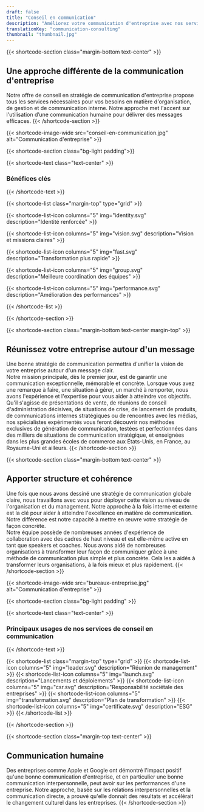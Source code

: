 ```yaml
---
draft: false
title: "Conseil en communication"
description: "Améliorez votre communication d'entreprise avec nos services de conseil."
translationKey: "communication-consulting"
thumbnail: "thumbnail.jpg"
---
```


{{< shortcode-section
  class="margin-bottom text-center" >}}
## Une approche différente de la communication d'entreprise
Notre offre de conseil en stratégie de communication d'entreprise propose tous les services nécessaires pour vos besoins en matière d'organisation, de gestion et de communication interne. Notre approche met l'accent sur l'utilisation d’une communication humaine pour délivrer des messages efficaces.
{{< /shortcode-section >}}



{{< shortcode-image-wide src="conseil-en-communication.jpg" alt="Communication d'entreprise" >}}



{{< shortcode-section 
  class="bg-light padding">}}

{{< shortcode-text
  class="text-center" >}}
  ### Bénéfices clés
{{< /shortcode-text >}}

{{< shortcode-list
  class="margin-top"
  type="grid" >}}

{{< shortcode-list-icon
  columns="5"
  img="identity.svg"
  description="Identité renforcée" >}}

{{< shortcode-list-icon
  columns="5"
  img="vision.svg"
  description="Vision et missions claires" >}}

{{< shortcode-list-icon
  columns="5"
  img="fast.svg"
  description="Transformation plus rapide" >}}

{{< shortcode-list-icon
  columns="5"
  img="group.svg"
  description="Meilleure coordination des équipes" >}}

{{< shortcode-list-icon
  columns="5"
  img="performance.svg"
  description="Amélioration des performances" >}}
  
{{< /shortcode-list >}}

{{< /shortcode-section >}}



{{< shortcode-section
  class="margin-bottom text-center margin-top" >}}
## Réunissez votre entreprise autour d'un message
Une bonne stratégie de communication permettra d'unifier la vision de votre entreprise autour d'un message clair.<br>Notre mission principale, dès le premier jour, est de garantir une communication exceptionnelle, mémorable et concrète. Lorsque vous avez une remarque à faire, une situation à gérer, un marché à remporter, nous avons l'expérience et l'expertise pour vous aider à atteindre vos objectifs.<br>Qu'il s'agisse de présentations de vente, de réunions de conseil d'administration décisives, de situations de crise, de lancement de produits, de communications internes stratégiques ou de rencontres avec les médias, nos spécialistes expérimentés vous feront découvrir nos méthodes exclusives de génération de communication, testées et perfectionnées dans des milliers de situations de communication stratégique, et enseignées dans les plus grandes écoles de commerce aux États-Unis, en France, au Royaume-Uni et ailleurs.
{{< /shortcode-section >}}

{{< shortcode-section
  class="margin-bottom text-center" >}}
## Apporter structure et cohérence
Une fois que nous avons dessiné une stratégie de communication globale claire, nous travaillons avec vous pour déployer cette vision au niveau de l'organisation et du management. Notre approche à la fois interne et externe est la clé pour aider à atteindre l'excellence en matière de communication. Notre différence est notre capacité à mettre en œuvre votre stratégie de façon concrète.<br>Notre équipe possède de nombreuses années d'expérience de collaboration avec des cadres de haut niveau et est elle-même active en tant que speakers et coaches. Nous avons aidé de nombreuses organisations à transformer leur façon de communiquer grâce à une méthode de communication plus simple et plus concrète. Cela les a aidés à transformer leurs organisations, à la fois mieux et plus rapidement.
{{< /shortcode-section >}}

{{< shortcode-image-wide src="bureaux-entreprise.jpg" alt="Communication d'entreprise" >}}

{{< shortcode-section
  class="bg-light padding" >}}

{{< shortcode-text
  class="text-center" >}}
### Principaux usages de nos services de conseil en communication
{{< /shortcode-text >}}

{{< shortcode-list 
  class="margin-top"
  type="grid" >}}
{{< shortcode-list-icon
  columns="5"
  img="leader.svg"
  description="Réunion de management" >}}
{{< shortcode-list-icon
  columns="5"
  img="launch.svg"
  description="Lancements et déploiements" >}}
{{< shortcode-list-icon
  columns="5"
  img="csr.svg"
  description="Responsabilité sociétale des entreprises" >}}
{{< shortcode-list-icon
  columns="5"
  img="transformation.svg"
  description="Plan de transformation" >}}
{{< shortcode-list-icon
  columns="5"
  img="certificate.svg"
  description="ESG" >}}
{{< /shortcode-list >}}

{{< /shortcode-section >}}



{{< shortcode-section
 class="margin-top text-center" >}}
## Communication humaine
Des entreprises comme Apple et Google ont démontré l'impact positif qu'une bonne communication d'entreprise, et en particulier une bonne communication interpersonnelle, peut avoir sur les performances d'une entreprise. Notre approche, basée sur les relations interpersonnelles et la communication directe, a prouvé qu'elle donnait des résultats et accélérait le changement culturel dans les entreprises.
{{< /shortcode-section >}}
